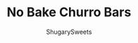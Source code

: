 ---
layout: ../../layouts/MarkdownPostLayout.astro
title: No Bake Churro Bars
author: ShugarySweets
pubDate: 2019-04-22
description: "Easy No Bake Churro Bars with only 3 ingredients. Perfect for any time of year!"
image_url: https://www.shugarysweets.com/wp-content/uploads/2019/04/no-bake-churro-bars-3.jpg
tags: ["Brownies and Bars","American"]
calories: 191
protein: 2
carbohydrates: 27
fats: 9
fiber: 2
ingredients: ["3 cups Cinnamon Toast Crunch Cereal","2 cups mini marshmallows","16 ounce Ghirardelli White Melting Wafers (about 3 cups of wafers)"]
serves: 18
time: "20 minutes"
prepTime: "5 minutes"
instructions: ["Line an 8-inch square baking dish with parchment paper.","PRO TIP: Use binder clips (or mini clothespins) to secure the parchment paper to the side of the pan. This keeps the parchment paper in place.","In a large mixing bowl, add the Cinnamon Toast Crunch cereal and marshmallows. Set aside.","In a medium glass bowl, add Ghirardelli white chocolate melting wafers. You can also substitute vanilla bark (Candiquik) if you’d like, but I love the taste of the Ghirardelli.","Heat melting wafers for one minute in microwave, stir and heat an additional 15-30 seconds. Stir until smooth. ","Pour over cereal and marshmallows and mix until fully coated.","Spoon mixture into baking dish, pressing down gently with the back of the spoon. Refrigerate for 15 minutes. ","Remove from pan and cut into squares. ENJOY.","Store in airtight container at room temperature. If it’s too warm, pop in refrigerator to keep the chocolate from melting."]
nutrition: ["191 calories","27 grams carbohydrates","2 milligrams cholesterol","9 grams fat","2 grams fiber","2 grams protein","5 grams saturated fat","56 milligrams sodium","18 grams sugar","0 grams trans fat","3 grams unsaturated fat"]
---